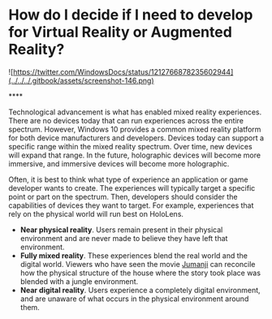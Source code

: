 # How do I decide if I need to develop for Virtual Reality or Augmented Reality?



![https://twitter.com/WindowsDocs/status/1212766878235602944](../../../.gitbook/assets/screenshot-146.png)

\*\*\*\*

Technological advancement is what has enabled mixed reality experiences. There are no devices today that can run experiences across the entire spectrum. However, Windows 10 provides a common mixed reality platform for both device manufacturers and developers. Devices today can support a specific range within the mixed reality spectrum. Over time, new devices will expand that range. In the future, holographic devices will become more immersive, and immersive devices will become more holographic.

Often, it is best to think what type of experience an application or game developer wants to create. The experiences will typically target a specific point or part on the spectrum. Then, developers should consider the capabilities of devices they want to target. For example, experiences that rely on the physical world will run best on HoloLens.

- **Near physical reality**. Users remain present in their physical environment and are never made to believe they have left that environment.
- **Fully mixed reality**. These experiences blend the real world and the digital world. Viewers who have seen the movie [Jumanji](https://en.wikipedia.org/wiki/Jumanji) can reconcile how the physical structure of the house where the story took place was blended with a jungle environment.
- **Near digital reality**. Users experience a completely digital environment, and are unaware of what occurs in the physical environment around them.